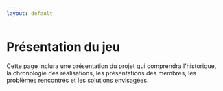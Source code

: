 ```yaml
---
layout: default
---
```

# Présentation du jeu
Cette page inclura une présentation du projet qui comprendra l'historique, la chronologie des réalisations, les présentations des membres, les problèmes rencontrés et les solutions envisagées.

